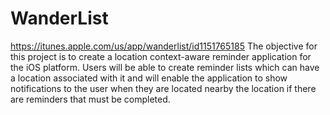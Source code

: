 # WanderList
https://itunes.apple.com/us/app/wanderlist/id1151765185
The objective for this project is to create a location context-aware reminder application for the iOS platform. Users will be able to create reminder lists which can have a location associated with it and will enable the application to show notifications to the user when they are located nearby the location if there are reminders that must be completed.
